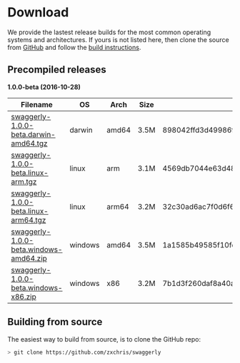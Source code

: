 # Download


We provide the lastest release builds for the most common operating systems and architectures.
If yours is not listed here, then clone the source from [GitHub](http://github.com/zxchris/swaggerly) and follow the [build instructions](#building-from-source).

## Precompiled releases

**1.0.0-beta (2016-10-28)**

| Filename | OS   | Arch | Size | Checksum |
| -------- | ---- | ---- | ---- | -------- |
[swaggerly-1.0.0-beta.darwin-amd64.tgz](/downloads/swaggerly-1.0.0-beta.darwin-amd64.tgz) | darwin | amd64 | 3.5M | 898042ffd3d49986f6e3168b4eabd5b0942a2a1bcabab53517c0544caf1a869e |
[swaggerly-1.0.0-beta.linux-arm.tgz](/downloads/swaggerly-1.0.0-beta.linux-arm.tgz) | linux | arm | 3.1M | 4569db7044e63d4876b4ebbe26f1c112ede511c2c59b6f16b2e13f48e275c289 |
[swaggerly-1.0.0-beta.linux-arm64.tgz](/downloads/swaggerly-1.0.0-beta.linux-arm64.tgz) | linux | arm64 | 3.2M | 32c30ad6ac7f0d6f630d104adab3a46c88feab34da7500682657197f61d5a70e |
[swaggerly-1.0.0-beta.windows-amd64.zip](/downloads/swaggerly-1.0.0-beta.windows-amd64.zip) | windows | amd64 | 3.5M | 1a1585b49585f10fe5c1fa400c82e41aacad3398d384215426749604930d8b71 |
[swaggerly-1.0.0-beta.windows-x86.zip](/downloads/swaggerly-1.0.0-beta.windows-x86.zip) | windows | x86 | 3.2M | 7b1d3f260daf8a40a6475237f89e25a1e6f4db3652b820014c4e056486c537b1 |

## Building from source

The easiest way to build from source, is to clone the GitHub repo:

```bash
> git clone https://github.com/zxchris/swaggerly
```
